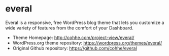 # everal
Everal is a responsive, free WordPress blog theme that lets you customize a wide variety of features from the comfort of your Dashboard.

* Theme Homepage: http://cohhe.com/project-view/everal/
* WordPress.org theme repository: https://wordpress.org/themes/everal/
* Original Github repository: https://github.com/cohhe/everal
